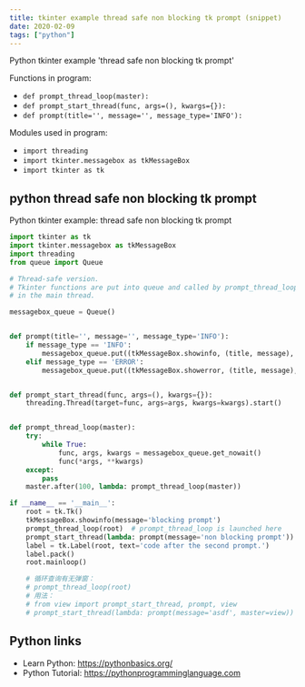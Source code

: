 ```yaml
---
title: tkinter example thread safe non blocking tk prompt (snippet)
date: 2020-02-09
tags: ["python"]
---
```

Python tkinter example 'thread safe non blocking tk prompt'

Functions in program: 
* `def prompt_thread_loop(master):`
* `def prompt_start_thread(func, args=(), kwargs={}):`
* `def prompt(title='', message='', message_type='INFO'):`

Modules used in program: 
* `import threading`
* `import tkinter.messagebox as tkMessageBox`
* `import tkinter as tk`

## python thread safe non blocking tk prompt

Python tkinter example: thread safe non blocking tk prompt

```python
import tkinter as tk
import tkinter.messagebox as tkMessageBox
import threading
from queue import Queue

# Thread-safe version.
# Tkinter functions are put into queue and called by prompt_thread_loop
# in the main thread.

messagebox_queue = Queue()


def prompt(title='', message='', message_type='INFO'):
    if message_type == 'INFO':
        messagebox_queue.put((tkMessageBox.showinfo, (title, message), {}))
    elif message_type == 'ERROR':
        messagebox_queue.put((tkMessageBox.showerror, (title, message), {}))


def prompt_start_thread(func, args=(), kwargs={}):
    threading.Thread(target=func, args=args, kwargs=kwargs).start()


def prompt_thread_loop(master):
    try:
        while True:
            func, args, kwargs = messagebox_queue.get_nowait()
            func(*args, **kwargs)
    except:
        pass
    master.after(100, lambda: prompt_thread_loop(master))

if __name__ == '__main__':
    root = tk.Tk()
    tkMessageBox.showinfo(message='blocking prompt')
    prompt_thread_loop(root)  # prompt_thread_loop is launched here
    prompt_start_thread(lambda: prompt(message='non blocking prompt'))
    label = tk.Label(root, text='code after the second prompt.')
    label.pack()
    root.mainloop()

    # 循环查询有无弹窗：
    # prompt_thread_loop(root)
    # 用法：
    # from view import prompt_start_thread, prompt, view
    # prompt_start_thread(lambda: prompt(message='asdf', master=view))


```

## Python links

- Learn Python: https://pythonbasics.org/
- Python Tutorial: https://pythonprogramminglanguage.com
